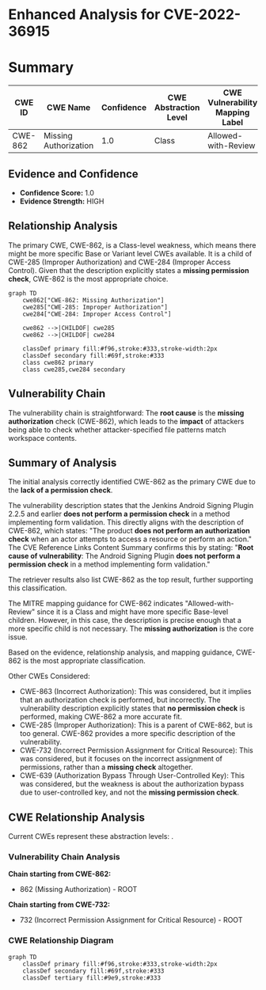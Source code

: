 # Enhanced Analysis for CVE-2022-36915

# Summary
| CWE ID | CWE Name | Confidence | CWE Abstraction Level | CWE Vulnerability Mapping Label | CWE-Vulnerability Mapping Notes |
|---|---|---|---|---|---|
| CWE-862 | Missing Authorization | 1.0 | Class | Allowed-with-Review | Primary CWE |

## Evidence and Confidence

*   **Confidence Score:** 1.0
*   **Evidence Strength:** HIGH

## Relationship Analysis
The primary CWE, CWE-862, is a Class-level weakness, which means there might be more specific Base or Variant level CWEs available. It is a child of CWE-285 (Improper Authorization) and CWE-284 (Improper Access Control). Given that the description explicitly states a **missing permission check**, CWE-862 is the most appropriate choice.

```mermaid
graph TD
    cwe862["CWE-862: Missing Authorization"]
    cwe285["CWE-285: Improper Authorization"]
    cwe284["CWE-284: Improper Access Control"]
    
    cwe862 -->|CHILDOF| cwe285
    cwe862 -->|CHILDOF| cwe284

    classDef primary fill:#f96,stroke:#333,stroke-width:2px
    classDef secondary fill:#69f,stroke:#333
    class cwe862 primary
    class cwe285,cwe284 secondary
```

## Vulnerability Chain
The vulnerability chain is straightforward: The **root cause** is the **missing authorization** check (CWE-862), which leads to the **impact** of attackers being able to check whether attacker-specified file patterns match workspace contents.

## Summary of Analysis
The initial analysis correctly identified CWE-862 as the primary CWE due to the **lack of a permission check**.

The vulnerability description states that the Jenkins Android Signing Plugin 2.2.5 and earlier **does not perform a permission check** in a method implementing form validation. This directly aligns with the description of CWE-862, which states: "The product **does not perform an authorization check** when an actor attempts to access a resource or perform an action." The CVE Reference Links Content Summary confirms this by stating: "**Root cause of vulnerability**: The Android Signing Plugin **does not perform a permission check** in a method implementing form validation."

The retriever results also list CWE-862 as the top result, further supporting this classification.

The MITRE mapping guidance for CWE-862 indicates "Allowed-with-Review" since it is a Class and might have more specific Base-level children. However, in this case, the description is precise enough that a more specific child is not necessary. The **missing authorization** is the core issue.

Based on the evidence, relationship analysis, and mapping guidance, CWE-862 is the most appropriate classification.

Other CWEs Considered:

*   CWE-863 (Incorrect Authorization): This was considered, but it implies that an authorization check is performed, but incorrectly. The vulnerability description explicitly states that **no permission check** is performed, making CWE-862 a more accurate fit.
*   CWE-285 (Improper Authorization): This is a parent of CWE-862, but is too general. CWE-862 provides a more specific description of the vulnerability.
*   CWE-732 (Incorrect Permission Assignment for Critical Resource): This was considered, but it focuses on the incorrect assignment of permissions, rather than a **missing check** altogether.
*   CWE-639 (Authorization Bypass Through User-Controlled Key): This was considered, but the weakness is about the authorization bypass due to user-controlled key, and not the **missing permission check**.


## CWE Relationship Analysis

Current CWEs represent these abstraction levels: .


### Vulnerability Chain Analysis

**Chain starting from CWE-862:**
- 862 (Missing Authorization) - ROOT


**Chain starting from CWE-732:**
- 732 (Incorrect Permission Assignment for Critical Resource) - ROOT



### CWE Relationship Diagram

```mermaid
graph TD
    classDef primary fill:#f96,stroke:#333,stroke-width:2px
    classDef secondary fill:#69f,stroke:#333
    classDef tertiary fill:#9e9,stroke:#333
```